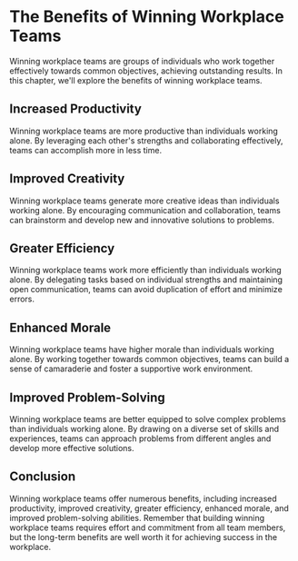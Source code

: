 The Benefits of Winning Workplace Teams
====================================================================================

Winning workplace teams are groups of individuals who work together effectively towards common objectives, achieving outstanding results. In this chapter, we'll explore the benefits of winning workplace teams.

Increased Productivity
----------------------

Winning workplace teams are more productive than individuals working alone. By leveraging each other's strengths and collaborating effectively, teams can accomplish more in less time.

Improved Creativity
-------------------

Winning workplace teams generate more creative ideas than individuals working alone. By encouraging communication and collaboration, teams can brainstorm and develop new and innovative solutions to problems.

Greater Efficiency
------------------

Winning workplace teams work more efficiently than individuals working alone. By delegating tasks based on individual strengths and maintaining open communication, teams can avoid duplication of effort and minimize errors.

Enhanced Morale
---------------

Winning workplace teams have higher morale than individuals working alone. By working together towards common objectives, teams can build a sense of camaraderie and foster a supportive work environment.

Improved Problem-Solving
------------------------

Winning workplace teams are better equipped to solve complex problems than individuals working alone. By drawing on a diverse set of skills and experiences, teams can approach problems from different angles and develop more effective solutions.

Conclusion
----------

Winning workplace teams offer numerous benefits, including increased productivity, improved creativity, greater efficiency, enhanced morale, and improved problem-solving abilities. Remember that building winning workplace teams requires effort and commitment from all team members, but the long-term benefits are well worth it for achieving success in the workplace.

